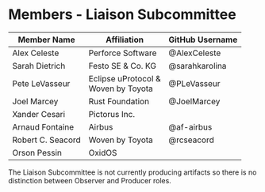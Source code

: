 # Members - Liaison Subcommittee

| Member Name             | Affiliation                                         | GitHub Username    |
|-------------------------|-----------------------------------------------------|--------------------|
| Alex Celeste            | Perforce Software                                   | @AlexCeleste       |
| Sarah Dietrich          | Festo SE & Co. KG                                   | @sarahkarolina     |
| Pete LeVasseur          | Eclipse uProtocol &<br>Woven by Toyota              | @PLeVasseur        |
| Joel Marcey             | Rust Foundation                                     | @JoelMarcey        |
| Xander Cesari           | Pictorus Inc.                                       |                    |
| Arnaud Fontaine         | Airbus                                              | @af-airbus         |
| Robert C. Seacord       | Woven by Toyota                                     | @rcseacord         |
| Orson Pessin            | OxidOS                                              |                    |

The Liaison Subcommittee is not currently producing artifacts so there is no
distinction between Observer and Producer roles.
